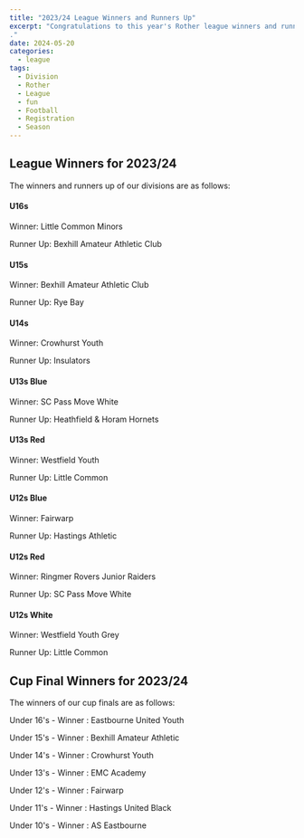```yaml
---
title: "2023/24 League Winners and Runners Up"
excerpt: "Congratulations to this year's Rother league winners and runners-up.  
."
date: 2024-05-20
categories:
  - league
tags: 
  - Division
  - Rother
  - League
  - fun
  - Football
  - Registration
  - Season
---
```


## League Winners for 2023/24

The winners and runners up of our divisions are as follows:

#### U16s 

Winner: Little Common  Minors

Runner Up: Bexhill Amateur Athletic Club 

#### U15s 

Winner: Bexhill Amateur Athletic Club

Runner Up: 	Rye Bay 

#### U14s 

Winner:  Crowhurst Youth 

Runner Up: Insulators 

#### U13s Blue

Winner: SC Pass Move White

Runner Up: Heathfield & Horam Hornets

#### U13s Red

Winner: Westfield Youth

Runner Up: Little Common 

#### U12s Blue

Winner: Fairwarp

Runner Up: Hastings Athletic

#### U12s Red

Winner: Ringmer Rovers Junior Raiders

Runner Up: SC Pass Move White

#### U12s White

Winner: Westfield Youth Grey

Runner Up: Little Common



## Cup Final Winners for 2023/24

The winners of our cup finals are as follows:

Under 16's  - Winner : Eastbourne United Youth 

Under 15's  - Winner : Bexhill Amateur Athletic

Under 14's  - Winner : Crowhurst Youth 

Under 13's -  Winner : EMC Academy 

Under 12's  - Winner : Fairwarp 

Under 11's  - Winner : Hastings United Black

Under 10's  - Winner : AS Eastbourne 
